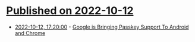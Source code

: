# [Published on 2022-10-12](index.md)

* [2022-10-12, 17:20:00](https://tech.slashdot.org/story/22/10/12/1649232/google-is-bringing-passkey-support-to-android-and-chrome?utm_source=rss1.0mainlinkanon&utm_medium=feed) - [Google is Bringing Passkey Support To Android and Chrome](https://tech.slashdot.org/story/22/10/12/1649232/google-is-bringing-passkey-support-to-android-and-chrome?utm_source=rss1.0mainlinkanon&utm_medium=feed)
